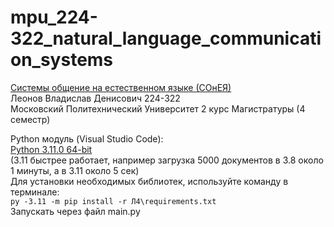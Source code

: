 # mpu_224-322_natural_language_communication_systems    
   
[Системы общение на естественном языке (СОнЕЯ)](https://online.mospolytech.ru/course/view.php?id=13775)      
Леонов Владислав Денисович 224-322    
Московский Политехнический Университет 2 курс Магистратуры (4 семестр)    
     
Python модуль (Visual Studio Code):    
[Python 3.11.0 64-bit](https://www.python.org/downloads/release/python-3110/)     
(3.11 быстрее работает, например загрузка 5000 документов в 3.8 около 1 минуты, а в 3.11 около 5 сек)      
Для установки необходимых библиотек, используйте команду в терминале:       
``` py -3.11 -m pip install -r Л4\requirements.txt ```    
Запускать через файл main.py  